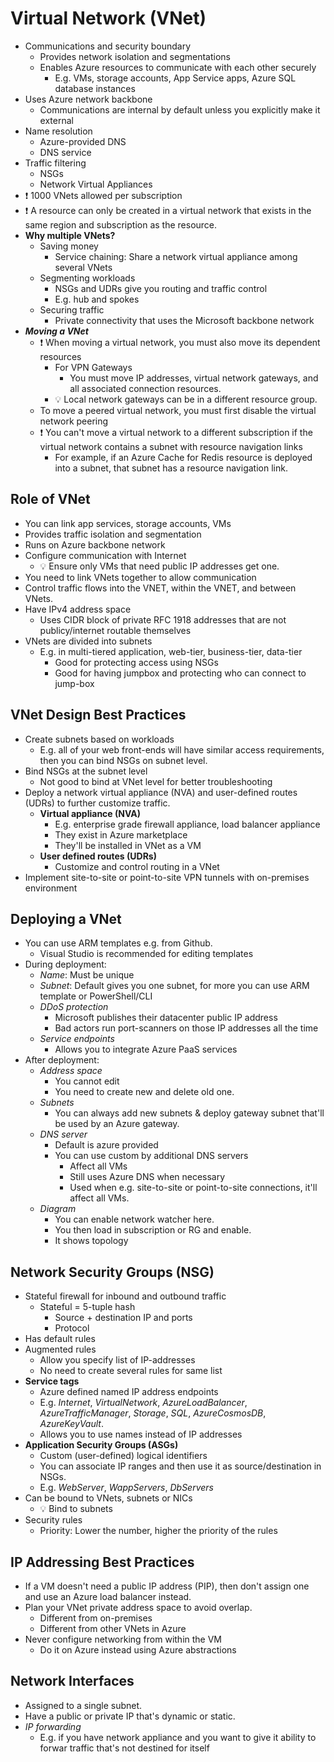 # Virtual Network (VNet)

- Communications and security boundary
  - Provides network isolation and segmentations
  - Enables Azure resources to communicate with each other securely
    - E.g. VMs, storage accounts, App Service apps, Azure SQL database instances
- Uses Azure network backbone
  - Communications are internal by default unless you explicitly make it external
- Name resolution
  - Azure-provided DNS
  - DNS service
- Traffic filtering
  - NSGs
  - Network Virtual Appliances
- ❗ 1000 VNets allowed per subscription
- ❗ A resource can only be created in a virtual network that exists in the same region and subscription as the resource.
- **Why multiple VNets?**
  - Saving money
    - Service chaining: Share a network virtual appliance among several VNets
  - Segmenting workloads
    - NSGs and UDRs give you routing and traffic control
    - E.g. hub and spokes
  - Securing traffic
    - Private connectivity that uses the Microsoft backbone network
- ***Moving a VNet***
  - ❗ When moving a virtual network, you must also move its dependent resources
    - For VPN Gateways
      - You must move IP addresses, virtual network gateways, and all associated connection resources.
    - 💡 Local network gateways can be in a different resource group.
  - To move a peered virtual network, you must first disable the virtual network peering
  - ❗ You can't move a virtual network to a different subscription if the virtual network contains a subnet with resource navigation links
    - For example, if an Azure Cache for Redis resource is deployed into a subnet, that subnet has a resource navigation link.

## Role of VNet

- You can link app services, storage accounts, VMs
- Provides traffic isolation and segmentation
- Runs on Azure backbone network
- Configure communication with Internet
  - 💡 Ensure only VMs that need public IP addresses get one.
- You need to link VNets together to allow communication
- Control traffic flows into the VNET, within the VNET, and between VNets.
- Have IPv4 address space
  - Uses CIDR block of private RFC 1918 addresses that are not publicy/internet routable themselves
- VNets are divided into subnets
  - E.g. in multi-tiered application, web-tier, business-tier, data-tier
    - Good for protecting access using NSGs
    - Good for having jumpbox and protecting who can connect to jump-box

## VNet Design Best Practices

- Create subnets based on workloads
  - E.g. all of your web front-ends will have similar access requirements, then you can bind NSGs on subnet level.
- Bind NSGs at the subnet level
  - Not good to bind at VNet level for better troubleshooting
- Deploy a network virtual appliance (NVA) and user-defined routes (UDRs) to further customize traffic.
  - **Virtual appliance (NVA)**
    - E.g. enterprise grade firewall appliance, load balancer appliance
    - They exist in Azure marketplace
    - They'll be installed in VNet as a VM
  - **User defined routes (UDRs)**
    - Customize and control routing in a VNet
- Implement site-to-site or point-to-site VPN tunnels with on-premises environment

## Deploying a VNet

- You can use ARM templates e.g. from Github.
  - Visual Studio is recommended for editing templates
- During deployment:
  - *Name*: Must be unique
  - *Subnet*: Default gives you one subnet, for more you can use ARM template or PowerShell/CLI
  - *DDoS protection*
    - Microsoft publishes their datacenter public IP address
    - Bad actors run port-scanners on those IP addresses all the time
  - *Service endpoints*
    - Allows you to integrate Azure PaaS services
- After deployment:
  - *Address space*
    - You cannot edit
    - You need to create new and delete old one.
  - *Subnets*
    - You can always add new subnets & deploy gateway subnet that'll be used by an Azure gateway.
  - *DNS server*
    - Default is azure provided
    - You can use custom by additional DNS servers
      - Affect all VMs
      - Still uses Azure DNS when necessary
      - Used when e.g. site-to-site or point-to-site connections, it'll affect all VMs.
  - *Diagram*
    - You can enable network watcher here.
    - You then load in subscription or RG and enable.
    - It shows topology

## Network Security Groups (NSG)

- Stateful firewall for inbound and outbound traffic
  - Stateful = 5-tuple hash
    - Source + destination IP and ports
    - Protocol
- Has default rules
- Augmented rules
  - Allow you specify list of IP-addresses
  - No need to create several rules for same list
- **Service tags**
  - Azure defined named IP address endpoints
  - E.g. *Internet*, *VirtualNetwork*, *AzureLoadBalancer*, *AzureTrafficManager*, *Storage*, *SQL*, *AzureCosmosDB*, *AzureKeyVault*.
  - Allows you to use names instead of IP addresses
- **Application Security Groups (ASGs)**
  - Custom (user-defined) logical identifiers
  - You can associate IP ranges and then use it as source/destination in NSGs.
  - E.g. *WebServer*, *WappServers*, *DbServers*
- Can be bound to VNets, subnets or NICs
  - 💡 Bind to subnets
- Security rules
  - Priority: Lower the number, higher the priority of the rules

## IP Addressing Best Practices

- If a VM doesn't need a public IP address (PIP), then don't assign one and use an Azure load balancer instead.
- Plan your VNet private address space to avoid overlap.
  - Different from on-premises
  - Different from other VNets in Azure
- Never configure networking from within the VM
  - Do it on Azure instead using Azure abstractions

## Network Interfaces

- Assigned to a single subnet.
- Have a public or private IP that's dynamic or static.
- *IP forwarding*
  - E.g. if you have network appliance and you want to give it ability to forwar traffic that's not destined for itself
